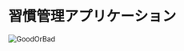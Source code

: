 # 習慣管理アプリケーション
![GoodOrBad](https://user-images.githubusercontent.com/45201545/99223879-acedca80-2828-11eb-8e8b-1d51b88db2c6.gif)
